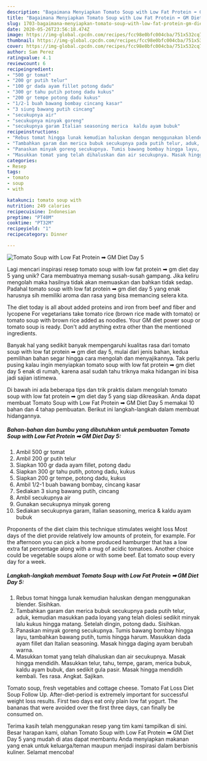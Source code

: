 ```yaml
---
description: "Bagaimana Menyiapkan Tomato Soup with Low Fat Protein ➡ GM Diet Day 5 yang Bisa Manjain Lidah"
title: "Bagaimana Menyiapkan Tomato Soup with Low Fat Protein ➡ GM Diet Day 5 yang Bisa Manjain Lidah"
slug: 1703-bagaimana-menyiapkan-tomato-soup-with-low-fat-protein-gm-diet-day-5-yang-bisa-manjain-lidah
date: 2020-05-26T23:56:18.474Z
image: https://img-global.cpcdn.com/recipes/fcc98e0bfc004cba/751x532cq70/tomato-soup-with-low-fat-protein-➡-gm-diet-day-5-foto-resep-utama.jpg
thumbnail: https://img-global.cpcdn.com/recipes/fcc98e0bfc004cba/751x532cq70/tomato-soup-with-low-fat-protein-➡-gm-diet-day-5-foto-resep-utama.jpg
cover: https://img-global.cpcdn.com/recipes/fcc98e0bfc004cba/751x532cq70/tomato-soup-with-low-fat-protein-➡-gm-diet-day-5-foto-resep-utama.jpg
author: Sam Perez
ratingvalue: 4.1
reviewcount: 6
recipeingredient:
- "500 gr tomat"
- "200 gr putih telur"
- "100 gr dada ayam fillet potong dadu"
- "300 gr tahu putih potong dadu kukus"
- "200 gr tempe potong dadu kukus"
- "1/2-1 buah bawang bombay cincang kasar"
- "3 siung bawang putih cincang"
- "secukupnya air"
- "secukupnya minyak goreng"
- "secukupnya garam Italian seasoning merica  kaldu ayam bubuk"
recipeinstructions:
- "Rebus tomat hingga lunak kemudian haluskan dengan menggunakan blender. Sisihkan."
- "Tambahkan garam dan merica bubuk secukupnya pada putih telur, aduk, kemudian masukkan pada loyang yang telah diolesi sedikit minyak lalu kukus hingga matang. Setelah dingin, potong dadu. Sisihkan."
- "Panaskan minyak goreng secukupnya. Tumis bawang bombay hingga layu, tambahkan bawang putih, tumis hingga harum. Masukkan dada ayam fillet dan Italian seasoning. Masak hingga daging ayam berubah warna."
- "Masukkan tomat yang telah dihaluskan dan air secukupnya. Masak hingga mendidih. Masukkan telur, tahu, tempe, garam, merica bubuk, kaldu ayam bubuk, dan sedikit gula pasir. Masak hingga mendidih kembali. Tes rasa. Angkat. Sajikan."
categories:
- Resep
tags:
- tomato
- soup
- with

katakunci: tomato soup with 
nutrition: 249 calories
recipecuisine: Indonesian
preptime: "PT40M"
cooktime: "PT32M"
recipeyield: "1"
recipecategory: Dinner

---
```



![Tomato Soup with Low Fat Protein ➡ GM Diet Day 5](https://img-global.cpcdn.com/recipes/fcc98e0bfc004cba/751x532cq70/tomato-soup-with-low-fat-protein-➡-gm-diet-day-5-foto-resep-utama.jpg)

Lagi mencari inspirasi resep tomato soup with low fat protein ➡ gm diet day 5 yang unik? Cara membuatnya memang susah-susah gampang. Jika keliru mengolah maka hasilnya tidak akan memuaskan dan bahkan tidak sedap. Padahal tomato soup with low fat protein ➡ gm diet day 5 yang enak harusnya sih memiliki aroma dan rasa yang bisa memancing selera kita.

The diet today is all about added proteins and iron from beef and fiber and lycopene For vegetarians take tomato rice (brown rice made with tomato) or tomato soup with brown rice added as noodles. Your GM diet power soup or tomato soup is ready. Don&#39;t add anything extra other than the mentioned ingredients.

Banyak hal yang sedikit banyak mempengaruhi kualitas rasa dari tomato soup with low fat protein ➡ gm diet day 5, mulai dari jenis bahan, kedua pemilihan bahan segar hingga cara mengolah dan menyajikannya. Tak perlu pusing kalau ingin menyiapkan tomato soup with low fat protein ➡ gm diet day 5 enak di rumah, karena asal sudah tahu triknya maka hidangan ini bisa jadi sajian istimewa.


Di bawah ini ada beberapa tips dan trik praktis dalam mengolah tomato soup with low fat protein ➡ gm diet day 5 yang siap dikreasikan. Anda dapat membuat Tomato Soup with Low Fat Protein ➡ GM Diet Day 5 memakai 10 bahan dan 4 tahap pembuatan. Berikut ini langkah-langkah dalam membuat hidangannya.

<!--inarticleads1-->

##### Bahan-bahan dan bumbu yang dibutuhkan untuk pembuatan Tomato Soup with Low Fat Protein ➡ GM Diet Day 5:

1. Ambil 500 gr tomat
1. Ambil 200 gr putih telur
1. Siapkan 100 gr dada ayam fillet, potong dadu
1. Siapkan 300 gr tahu putih, potong dadu, kukus
1. Siapkan 200 gr tempe, potong dadu, kukus
1. Ambil 1/2-1 buah bawang bombay, cincang kasar
1. Sediakan 3 siung bawang putih, cincang
1. Ambil secukupnya air
1. Gunakan secukupnya minyak goreng
1. Sediakan secukupnya garam, Italian seasoning, merica &amp; kaldu ayam bubuk


Proponents of the diet claim this technique stimulates weight loss Most days of the diet provide relatively low amounts of protein, for example. For the afternoon you can pick a home produced hamburger that has a low extra fat percentage along with a mug of acidic tomatoes. Another choice could be vegetable soups alone or with some beef. Eat tomato soup every day for a week. 

<!--inarticleads2-->

##### Langkah-langkah membuat Tomato Soup with Low Fat Protein ➡ GM Diet Day 5:

1. Rebus tomat hingga lunak kemudian haluskan dengan menggunakan blender. Sisihkan.
1. Tambahkan garam dan merica bubuk secukupnya pada putih telur, aduk, kemudian masukkan pada loyang yang telah diolesi sedikit minyak lalu kukus hingga matang. Setelah dingin, potong dadu. Sisihkan.
1. Panaskan minyak goreng secukupnya. Tumis bawang bombay hingga layu, tambahkan bawang putih, tumis hingga harum. Masukkan dada ayam fillet dan Italian seasoning. Masak hingga daging ayam berubah warna.
1. Masukkan tomat yang telah dihaluskan dan air secukupnya. Masak hingga mendidih. Masukkan telur, tahu, tempe, garam, merica bubuk, kaldu ayam bubuk, dan sedikit gula pasir. Masak hingga mendidih kembali. Tes rasa. Angkat. Sajikan.


Tomato soup, fresh vegetables and cottage cheese. Tomato Fat Loss Diet Soup Follow Up. After-diet-period is extremely important for successful weight loss results. First two days eat only plain low fat yogurt. The bananas that were avoided over the first three days, can finally be consumed on. 

Terima kasih telah menggunakan resep yang tim kami tampilkan di sini. Besar harapan kami, olahan Tomato Soup with Low Fat Protein ➡ GM Diet Day 5 yang mudah di atas dapat membantu Anda menyiapkan makanan yang enak untuk keluarga/teman maupun menjadi inspirasi dalam berbisnis kuliner. Selamat mencoba!
